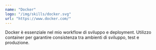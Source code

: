 ```yaml
---
name: "Docker"
logo: "/img/skills/docker.svg"
url: "https://www.docker.com/"
---
```


Docker è essenziale nel mio workflow di sviluppo e deployment. Utilizzo container per garantire consistenza tra ambienti di sviluppo, test e produzione. 
